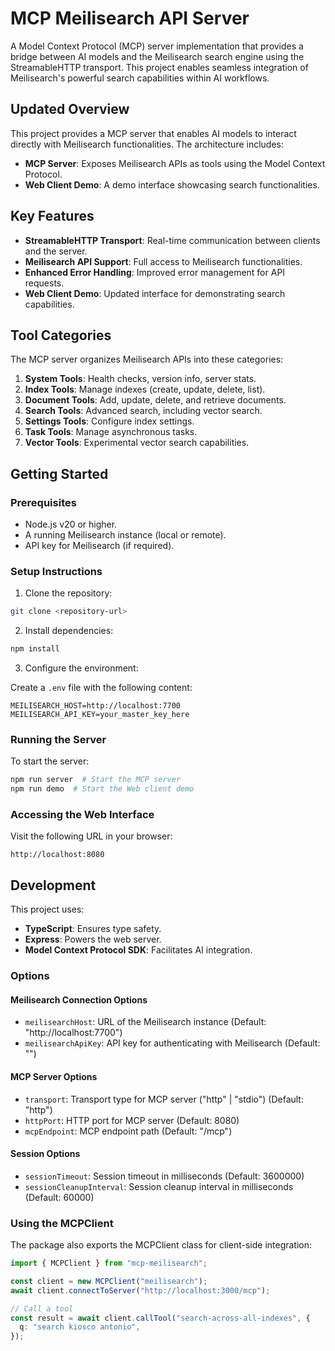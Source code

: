 # MCP Meilisearch API Server

A Model Context Protocol (MCP) server implementation that provides a bridge between AI models and the Meilisearch search engine using the StreamableHTTP transport. This project enables seamless integration of Meilisearch's powerful search capabilities within AI workflows.

## Updated Overview

This project provides a MCP server that enables AI models to interact directly with Meilisearch functionalities. The architecture includes:

- **MCP Server**: Exposes Meilisearch APIs as tools using the Model Context Protocol.
- **Web Client Demo**: A demo interface showcasing search functionalities.

## Key Features

- **StreamableHTTP Transport**: Real-time communication between clients and the server.
- **Meilisearch API Support**: Full access to Meilisearch functionalities.
- **Enhanced Error Handling**: Improved error management for API requests.
- **Web Client Demo**: Updated interface for demonstrating search capabilities.

## Tool Categories

The MCP server organizes Meilisearch APIs into these categories:

1. **System Tools**: Health checks, version info, server stats.
2. **Index Tools**: Manage indexes (create, update, delete, list).
3. **Document Tools**: Add, update, delete, and retrieve documents.
4. **Search Tools**: Advanced search, including vector search.
5. **Settings Tools**: Configure index settings.
6. **Task Tools**: Manage asynchronous tasks.
7. **Vector Tools**: Experimental vector search capabilities.

## Getting Started

### Prerequisites

- Node.js v20 or higher.
- A running Meilisearch instance (local or remote).
- API key for Meilisearch (if required).

### Setup Instructions

1. Clone the repository:

```bash
git clone <repository-url>
```

2. Install dependencies:

```bash
npm install
```

3. Configure the environment:

Create a `.env` file with the following content:

```
MEILISEARCH_HOST=http://localhost:7700
MEILISEARCH_API_KEY=your_master_key_here
```

### Running the Server

To start the server:

```bash
npm run server  # Start the MCP server
npm run demo  # Start the Web client demo
```

### Accessing the Web Interface

Visit the following URL in your browser:

```
http://localhost:8080
```

## Development

This project uses:

- **TypeScript**: Ensures type safety.
- **Express**: Powers the web server.
- **Model Context Protocol SDK**: Facilitates AI integration.

### Options

#### Meilisearch Connection Options

- `meilisearchHost`: URL of the Meilisearch instance (Default: "http://localhost:7700")
- `meilisearchApiKey`: API key for authenticating with Meilisearch (Default: "")

#### MCP Server Options

- `transport`: Transport type for MCP server ("http" | "stdio") (Default: "http")
- `httpPort`: HTTP port for MCP server (Default: 8080)
- `mcpEndpoint`: MCP endpoint path (Default: "/mcp")

#### Session Options

- `sessionTimeout`: Session timeout in milliseconds (Default: 3600000)
- `sessionCleanupInterval`: Session cleanup interval in milliseconds (Default: 60000)

### Using the MCPClient

The package also exports the MCPClient class for client-side integration:

```typescript
import { MCPClient } from "mcp-meilisearch";

const client = new MCPClient("meilisearch");
await client.connectToServer("http://localhost:3000/mcp");

// Call a tool
const result = await client.callTool("search-across-all-indexes", {
  q: "search kiosco antonio",
});
```
